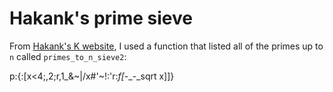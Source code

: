 

# Hakank's prime sieve

From [Hakank's K website](http://www.hakank.org/k/), I used a function that listed all of the primes up to `n` called `primes_to_n_sieve2`: 

p:{:[x<4;,2;r,1_&~|/x#'~!:'r:_f[_-_-_sqrt x]]}


